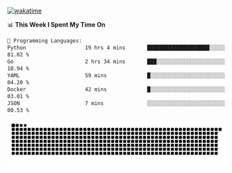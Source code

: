 [![wakatime](https://wakatime.com/badge/user/384f91c6-4eee-411f-8f3b-1b691f58a544.svg)](https://wakatime.com/@384f91c6-4eee-411f-8f3b-1b691f58a544)

<!--START_SECTION:waka-->
📊 **This Week I Spent My Time On** 

```text
💬 Programming Languages: 
Python                   19 hrs 4 mins       ████████████████████░░░░░   81.02 % 
Go                       2 hrs 34 mins       ███░░░░░░░░░░░░░░░░░░░░░░   10.94 % 
YAML                     59 mins             █░░░░░░░░░░░░░░░░░░░░░░░░   04.20 % 
Docker                   42 mins             █░░░░░░░░░░░░░░░░░░░░░░░░   03.01 % 
JSON                     7 mins              ░░░░░░░░░░░░░░░░░░░░░░░░░   00.53 % 
```


<!--END_SECTION:waka-->

<picture>
  <source media="(prefers-color-scheme: dark)" srcset="https://raw.githubusercontent.com/fuwx295/fuwx295/output/github-contribution-grid-snake-dark.svg">
  <source media="(prefers-color-scheme: light)" srcset="https://raw.githubusercontent.com/fuwx295/fuwx295/output/github-contribution-grid-snake.svg">
  <img alt="github contribution grid snake animation" src="https://raw.githubusercontent.com/fuwx295/fuwx295/output/github-contribution-grid-snake.svg">
</picture>
